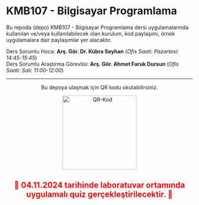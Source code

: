 # KMB107 - Bilgisayar Programlama
Bu repoda (depo) KMB107 - Bilgisayar Programlama dersi uygulamalarında kullanılan ve/veya kullanılabilecek olan kurulum, kod paylaşımı, örnek uygulamalara dair paylaşımlar yer alacaktır.

Ders Sorumlu Hoca: **Arş. Gör. Dr. Kübra Seyhan** (_Ofis Saati: Pazartesi: 14:45-15:45_)    
Ders Sorumlu Araştırma Görevlisi: **Arş. Gör. Ahmet Faruk Dursun** (_Ofis Saati: Salı: 11:00-12:00_)

---
<p align="center">
Bu depoya ulaşmak için QR kodu okutabilirsiniz.
</p>
<p align="center">
<img src="https://afdursun.com.tr/kmb107/qr.png" alt="QR-Kod" height="200">
</p>

<h2 style="color:red;" align="center">🚨 04.11.2024 tarihinde laboratuvar ortamında uygulamalı quiz gerçekleştirilecektir. 🚨 </h2>
